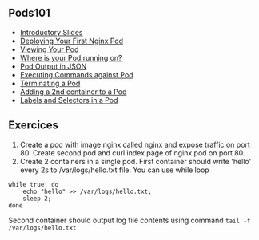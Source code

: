 ## Pods101

 - [Introductory Slides](https://collabnix.github.io/kubelabs/Pods101_slides/Pods101.html) 
 - [Deploying Your First Nginx Pod](./deploy-your-first-nginx-pod.md) 
 - [Viewing Your Pod](./deploy-your-first-nginx-pod.md#viewing-your-pods) 
 - [Where is your Pod running on?](./deploy-your-first-nginx-pod.md#which-node-is-this-pod-running-on) 
 - [Pod Output in JSON](./deploy-your-first-nginx-pod.md#output-in-json) 
 - [Executing Commands against Pod](./deploy-your-first-nginx-pod.md#executing-commands-against-pods) 
 - [Terminating a Pod](./deploy-your-first-nginx-pod.md#deleting-the-pod) 
 - [Adding a 2nd container to a Pod](./deploy-your-first-nginx-pod.md#ading-a-2nd-container-to-a-pod) 
 - [Labels and Selectors in a Pod](./labels-and-selectors/README.md)

## Exercices
1. Create a pod with image nginx called nginx and expose traffic on port 80. Create second pod and curl index page of nginx pod on port 80.
1. Create 2 containers in a single pod. First container should write 'hello' every 2s to /var/logs/hello.txt file. You can use while loop 
```
while true; do
    echo "hello" >> /var/logs/hello.txt;
    sleep 2;
done
```
Second container should output log file contents using command `tail -f /var/logs/hello.txt`
